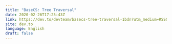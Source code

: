 ```yaml
---
title: "BaseCS: Tree Traversal"
date: 2020-02-26T17:25:43Z
link: https://dev.to/devteam/basecs-tree-traversal-1bdn?utm_medium=RSS&utm_source=news.12bit.vn
site: dev.to
language: English
draft: false
---
```

